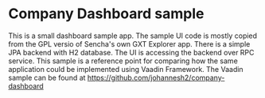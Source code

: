 # Company Dashboard sample

This is a small dashboard sample app. The sample UI code is mostly copied from the GPL versio of Sencha's own GXT Explorer app.
There is a simple JPA backend with H2 database. The UI is accessing the backend over RPC service. This sample is a reference
point for comparing how the same application could be implemented using Vaadin Framework. The Vaadin sample can be found at
https://github.com/johannesh2/company-dashboard